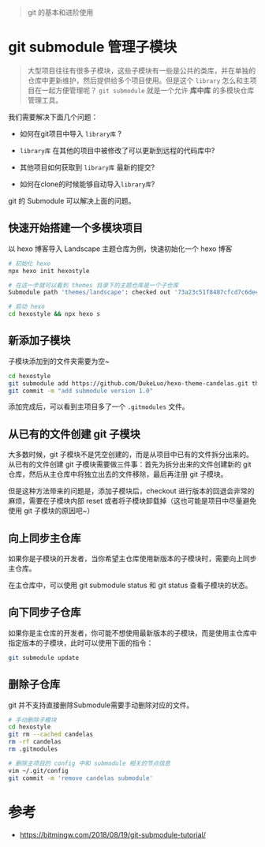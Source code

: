 > git 的基本和进阶使用

# git submodule 管理子模块
> 大型项目往往有很多子模块，这些子模块有一些是公共的类库，并在单独的仓库中更新维护，然后提供给多个项目使用。但是这个 `library` 怎么和主项目在一起方便管理呢？ `git submodule` 就是一个允许 **库中库** 的多模块仓库管理工具。

我们需要解决下面几个问题：

- 如何在git项目中导入 `library库` ?

- `library库` 在其他的项目中被修改了可以更新到远程的代码库中?

- 其他项目如何获取到 `library库` 最新的提交?

- 如何在clone的时候能够自动导入`library库`?

git 的 Submodule 可以解决上面的问题。  

## 快速开始搭建一个多模块项目
以 hexo 博客导入 Landscape 主题仓库为例，快速初始化一个 hexo 博客  

```bash
# 初始化 hexo
npx hexo init hexostyle

# 在这一步就可以看到 themes 目录下的主题仓库是一个子仓库
Submodule path 'themes/landscape': checked out '73a23c51f8487cfcd7c6deec96ccc7543960d350'

# 启动 hexo
cd hexostyle && npx hexo s
```

## 新添加子模块
子模块添加到的文件夹需要为空~

```bash
cd hexostyle
git submodule add https://github.com/DukeLuo/hexo-theme-candelas.git themes/candelas
git commit -m "add submodule version 1.0"
```
添加完成后，可以看到主项目多了一个 `.gitmodules` 文件。

## 从已有的文件创建 git 子模块
大多数时候，git 子模块不是凭空创建的，而是从项目中已有的文件拆分出来的。从已有的文件创建 git 子模块需要做三件事：首先为拆分出来的文件创建新的 git 仓库，然后从主仓库中将独立出去的文件移除，最后再注册 git 子模块。  

但是这种方法带来的问题是，添加子模块后，checkout 进行版本的回退会非常的麻烦，需要在子模块内部 reset 或者将子模块卸载掉（这也可能是项目中尽量避免使用 git 子模块的原因吧~）

## 向上同步主仓库
如果你是子模块的开发者，当你希望主仓库使用新版本的子模块时，需要向上同步主仓库。

在主仓库中，可以使用 git submodule status 和 git status 查看子模块的状态。

## 向下同步子仓库
如果你是主仓库的开发者，你可能不想使用最新版本的子模块，而是使用主仓库中指定版本的子模块，此时可以使用下面的指令：

```bash
git submodule update
```
## 删除子仓库
git 并不支持直接删除Submodule需要手动删除对应的文件。  
```bash
# 手动删除子模块
cd hexostyle
git rm --cached candelas
rm -rf candelas
rm .gitmodules

# 删除主项目的 config 中和 submodule 相关的节点信息
vim ~/.git/config
git commit -m 'remove candelas submodule'
```



# 参考
- https://bitmingw.com/2018/08/19/git-submodule-tutorial/
